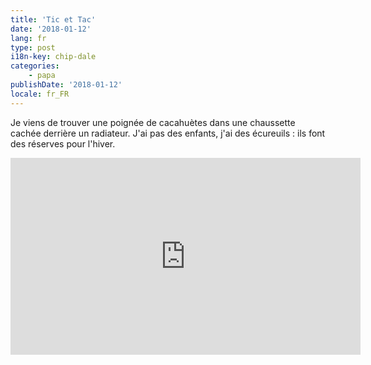 ```yaml
---
title: 'Tic et Tac'
date: '2018-01-12'
lang: fr
type: post
i18n-key: chip-dale
categories:
    - papa
publishDate: '2018-01-12'
locale: fr_FR
---
```


Je viens de trouver une poignée de cacahuètes dans une chaussette cachée derrière un radiateur. J'ai pas des enfants, j'ai des écureuils : ils font des réserves pour l'hiver.

<!-- more -->

<div class="videoWrapper">
    <iframe width="560" height="315" src="https://www.youtube-nocookie.com/embed/-BV3W5YL8lA?rel=0" frameborder="0" allow="autoplay; encrypted-media" allowfullscreen></iframe>
</div>
